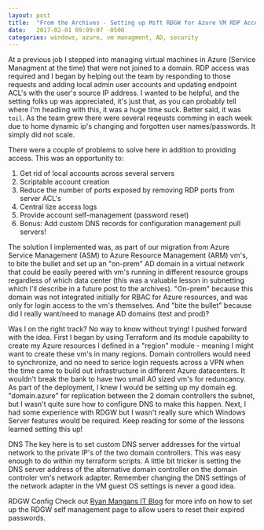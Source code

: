 ```yaml
---
layout: post
title:  "From the Archives - Setting up Msft RDGW for Azure VM RDP Access"
date:   2017-02-01 09:09:07 -0500
categories: windows, azure, vm managment, AD, security
---
```

At a previous job I stepped into managing virtual machines in Azure (Service Managment at the time) that were not joined to a domain.  RDP access was required and I began by helping out the team by responding to those requests and adding local admin user accounts and updating endpoint ACL's with the user's source IP address.  I wanted to be helpful, and the setting folks up was appreciated, it's just that, as you can probably tell where I'm headiing with this, it was a huge time suck.  Better said, it was `toil`.  As the team grew there were several reqeusts comming in each week due to home dynamic ip's changing and forgotten user names/passwords.  It simply did not scale.

There were a couple of problems to solve here in addition to providing access.  This was an opportunity to:
1.  Get rid of local accounts across several servers
2.  Scriptable account creation
3.  Reduce the number of ports exposed by removing RDP ports from server ACL's
4.  Central lize access logs
5.  Provide account self-management (password reset)
6.  Bonus: Add custom DNS records for configuration management pull servers!

The solution I implemented was, as part of our migration from Azure Service Management (ASM) to Azure Resource Management (ARM) vm's, to bite the bullet and set up an "on-prem" AD domain in a virtual network that could be easily peered with vm's running in different resource groups regardless of which data center (this was a valuable lesson in subnetting which I'll describe in a future post to the archives).  "On-prem" because this domain was not integrated initially for RBAC for Azure resources, and was only for login access to the vm's themselves. And "bite the bullet" because did I really want/need to manage AD domains (test and prod)?

Was I on the right track?  No way to know without trying!  I pushed forward with the idea.  First I began by using Terraform and its module capability to create my Azure resources I defined in a "region" module - meaning I might want to create these vm's in many regions.  Domain controllers would need to synchronize, and no need to serice login requests across a VPN when the time came to build out infrastructure in different Azure datacenters.  It wouldn't break the bank to have two small A0 sized vm's for reduncancy.  As part of the deployment, I knew I would be setting up my domain eg. "domain.azure" for replication between the 2 domain controllers the subnet, but I wasn't quite sure how to configure DNS to make this happen.  Next, I had some experience with RDGW but I wasn't really sure which Windows Server features would be required.  Keep reading for some of the lessons learned setting this up!

DNS
The key here is to set custom DNS server addresses for the virtual network to the private IP's of the two domain controllers.  This was easy enough to do within my terraform scripts.  A little bit tricker is setting the DNS server address of the alternative domain controller on the domain controler vm's network adapter.  Remember changing the DNS settings of the network adapter in the VM guest OS settings is never a good idea.

RDGW Config
Check out [Ryan Mangans IT Blog][add-rdgw-password-reset] for more info on how to set up the RDGW self management page to allow users to reset their expired passwords.

[add-rdgw-password-reset]: https://ryanmangansitblog.com/2013/03/11/add-password-reset-feature-to-remote-desktop-web-access-2012/
